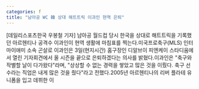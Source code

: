 ```yaml
---
categories: f
title: "남아공 WC 韓 상대 해트트릭 이과인 현역 은퇴"
---
```

[데일리스포츠한국 우봉철 기자] 남아공 월드컵 당시 한국을 상대로 해트트릭을 기록했던 아르헨티나 공격수 이과인이 현역 생활에 마침표를 찍는다.미국프로축구(MLS) 인터 마이애미 소속 곤살로 이과인은 3일(현지시간) 홈구장인 디알브이 피엔케이 스타디움에서 열린 기자회견에서 올 시즌을 끝으로 은퇴하겠다는 의사를 밝혔다.이과인은 "축구와 작별할 날이 다가왔다"라며, "상상할 수 없는 경력을 쌓았고 많은 것을 이뤘다. 축구 선수라는 직업은 내게 많은 것을 줬다"라고 전했다.2005년 아르헨티나의 리버 플라테 유니폼을 입고 데뷔한 이